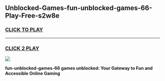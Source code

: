 
## Unblocked-Games-fun-unblocked-games-66-Play-Free-s2w8e
<h3>
<a href="https://premium76.site?title=fun-unblocked-games-66&ref=23A">CLICK TO PLAY</a></h3>
<hr>

<h3>
<a href="https://premium76.site?title=fun-unblocked-games-66&ref=23A">CLICK 2 PLAY</a>
  
</h3>

<a href="https://premium76.site?title=fun-unblocked-games-66&ref=23A"><img src="https://clearcache.store/games.png"></a>


**fun-unblocked-games-66 games unblocked: Your Gateway to Fun and Accessible Online Gaming**
